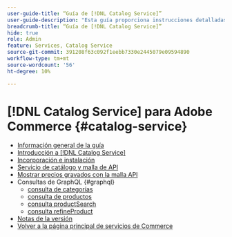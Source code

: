 ```yaml
---
user-guide-title: “Guía de [!DNL Catalog Service]”
user-guide-description: "Esta guía proporciona instrucciones detalladas para usar [!DNL Catalog Service] for Adobe Commerce."
breadcrumb-title: “Guía de [!DNL Catalog Service]”
hide: true
role: Admin
feature: Services, Catalog Service
source-git-commit: 391208f63c092f1eebb7330e2445079e09594890
workflow-type: tm+mt
source-wordcount: '56'
ht-degree: 10%

---
```


# [!DNL Catalog Service] para Adobe Commerce {#catalog-service}

- [Información general de la guía](guide-overview.md)
- [Introducción a  [!DNL Catalog Service]](overview.md)
- [Incorporación e instalación](installation.md)
- [Servicio de catálogo y malla de API](mesh.md)
- [Mostrar precios gravados con la malla API](taxes.md)
- Consultas de GraphQL {#graphql}
   - [consulta de categorías](https://developer.adobe.com/commerce/services/graphql/catalog-service/categories/)
   - [consulta de productos](https://developer.adobe.com/commerce/services/graphql/catalog-service/products/)
   - [consulta productSearch](https://developer.adobe.com/commerce/services/graphql/live-search/product-search/)
   - [consulta refineProduct](https://developer.adobe.com/commerce/services/graphql/catalog-service/refine-product/)
- [Notas de la versión](release-notes.md)
- [Volver a la página principal de servicios de Commerce](https://experienceleague.adobe.com/en/docs/commerce-merchant-services/user-guides/home)

